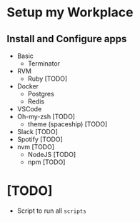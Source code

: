 # Setup my Workplace

## Install and Configure apps

- Basic
  - Terminator
- RVM
  - Ruby [TODO]
- Docker
  - Postgres
  - Redis
- VSCode
- Oh-my-zsh [TODO]
  - theme (spaceship) [TODO]
- Slack [TODO]
- Spotify [TODO]
- nvm [TODO]
  - NodeJS [TODO]
  - npm [TODO]

# [TODO]

- Script to run all `scripts` 
